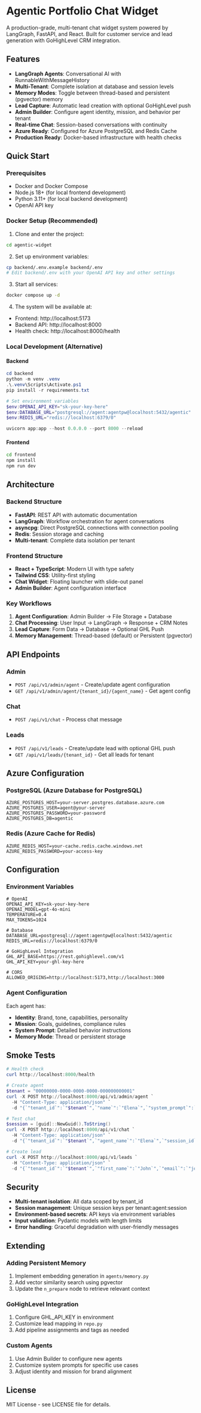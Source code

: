 # Agentic Portfolio Chat Widget

A production-grade, multi-tenant chat widget system powered by LangGraph, FastAPI, and React. Built for customer service and lead generation with GoHighLevel CRM integration.

## Features

- **LangGraph Agents**: Conversational AI with RunnableWithMessageHistory
- **Multi-Tenant**: Complete isolation at database and session levels
- **Memory Modes**: Toggle between thread-based and persistent (pgvector) memory
- **Lead Capture**: Automatic lead creation with optional GoHighLevel push
- **Admin Builder**: Configure agent identity, mission, and behavior per tenant
- **Real-time Chat**: Session-based conversations with continuity
- **Azure Ready**: Configured for Azure PostgreSQL and Redis Cache
- **Production Ready**: Docker-based infrastructure with health checks

## Quick Start

### Prerequisites

- Docker and Docker Compose
- Node.js 18+ (for local frontend development)
- Python 3.11+ (for local backend development)
- OpenAI API key

### Docker Setup (Recommended)

1. Clone and enter the project:
```bash
cd agentic-widget
```

2. Set up environment variables:
```bash
cp backend/.env.example backend/.env
# Edit backend/.env with your OpenAI API key and other settings
```

3. Start all services:
```bash
docker compose up -d
```

4. The system will be available at:
- Frontend: http://localhost:5173
- Backend API: http://localhost:8000
- Health check: http://localhost:8000/health

### Local Development (Alternative)

#### Backend
```powershell
cd backend
python -m venv .venv
.\.venv\Scripts\Activate.ps1
pip install -r requirements.txt

# Set environment variables
$env:OPENAI_API_KEY="sk-your-key-here"
$env:DATABASE_URL="postgresql://agent:agentpw@localhost:5432/agentic"
$env:REDIS_URL="redis://localhost:6379/0"

uvicorn app:app --host 0.0.0.0 --port 8000 --reload
```

#### Frontend
```bash
cd frontend
npm install
npm run dev
```

## Architecture

### Backend Structure
- **FastAPI**: REST API with automatic documentation
- **LangGraph**: Workflow orchestration for agent conversations
- **asyncpg**: Direct PostgreSQL connections with connection pooling
- **Redis**: Session storage and caching
- **Multi-tenant**: Complete data isolation per tenant

### Frontend Structure
- **React + TypeScript**: Modern UI with type safety
- **Tailwind CSS**: Utility-first styling
- **Chat Widget**: Floating launcher with slide-out panel
- **Admin Builder**: Agent configuration interface

### Key Workflows

1. **Agent Configuration**: Admin Builder → File Storage + Database
2. **Chat Processing**: User Input → LangGraph → Response + CRM Notes
3. **Lead Capture**: Form Data → Database → Optional GHL Push
4. **Memory Management**: Thread-based (default) or Persistent (pgvector)

## API Endpoints

### Admin
- `POST /api/v1/admin/agent` - Create/update agent configuration
- `GET /api/v1/admin/agent/{tenant_id}/{agent_name}` - Get agent config

### Chat
- `POST /api/v1/chat` - Process chat message

### Leads
- `POST /api/v1/leads` - Create/update lead with optional GHL push
- `GET /api/v1/leads/{tenant_id}` - Get all leads for tenant

## Azure Configuration

### PostgreSQL (Azure Database for PostgreSQL)
```env
AZURE_POSTGRES_HOST=your-server.postgres.database.azure.com
AZURE_POSTGRES_USER=agent@your-server
AZURE_POSTGRES_PASSWORD=your-password
AZURE_POSTGRES_DB=agentic
```

### Redis (Azure Cache for Redis)
```env
AZURE_REDIS_HOST=your-cache.redis.cache.windows.net
AZURE_REDIS_PASSWORD=your-access-key
```

## Configuration

### Environment Variables

```env
# OpenAI
OPENAI_API_KEY=sk-your-key-here
OPENAI_MODEL=gpt-4o-mini
TEMPERATURE=0.4
MAX_TOKENS=1024

# Database
DATABASE_URL=postgresql://agent:agentpw@localhost:5432/agentic
REDIS_URL=redis://localhost:6379/0

# GoHighLevel Integration
GHL_API_BASE=https://rest.gohighlevel.com/v1
GHL_API_KEY=your-ghl-key-here

# CORS
ALLOWED_ORIGINS=http://localhost:5173,http://localhost:3000
```

### Agent Configuration

Each agent has:
- **Identity**: Brand, tone, capabilities, personality
- **Mission**: Goals, guidelines, compliance rules
- **System Prompt**: Detailed behavior instructions
- **Memory Mode**: Thread or persistent storage

## Smoke Tests

```powershell
# Health check
curl http://localhost:8000/health

# Create agent
$tenant = "00000000-0000-0000-0000-000000000001"
curl -X POST http://localhost:8000/api/v1/admin/agent `
  -H "Content-Type: application/json" `
  -d "{`"tenant_id`":`"$tenant`",`"name`":`"Elena`",`"system_prompt`":`"You are a helpful assistant.`",`"identity`":{`"brand`":`"Portfolio Pro`"},`"mission`":{`"mission`":`"Help visitors`"},`"memory_mode`":`"thread`"}"

# Test chat
$session = [guid]::NewGuid().ToString()
curl -X POST http://localhost:8000/api/v1/chat `
  -H "Content-Type: application/json" `
  -d "{`"tenant_id`":`"$tenant`",`"agent_name`":`"Elena`",`"session_id`":`"$session`",`"user_input`":`"Hello, I'm interested in your services.`"}"

# Create lead
curl -X POST http://localhost:8000/api/v1/leads `
  -H "Content-Type: application/json" `
  -d "{`"tenant_id`":`"$tenant`",`"first_name`":`"John`",`"email`":`"john@example.com`",`"notes`":`"Interested in pricing`",`"push_to_ghl`":false}"
```

## Security

- **Multi-tenant isolation**: All data scoped by tenant_id
- **Session management**: Unique session keys per tenant:agent:session
- **Environment-based secrets**: API keys via environment variables
- **Input validation**: Pydantic models with length limits
- **Error handling**: Graceful degradation with user-friendly messages

## Extending

### Adding Persistent Memory
1. Implement embedding generation in `agents/memory.py`
2. Add vector similarity search using pgvector
3. Update the `n_prepare` node to retrieve relevant context

### GoHighLevel Integration
1. Configure GHL_API_KEY in environment
2. Customize lead mapping in `repo.py`
3. Add pipeline assignments and tags as needed

### Custom Agents
1. Use Admin Builder to configure new agents
2. Customize system prompts for specific use cases
3. Adjust identity and mission for brand alignment

## License

MIT License - see LICENSE file for details.